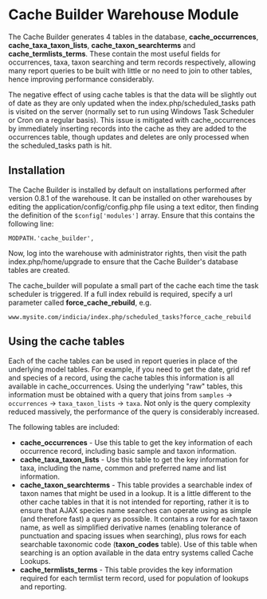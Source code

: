 # Cache Builder Warehouse Module #

The Cache Builder generates 4 tables in the database, **cache\_occurrences**, **cache\_taxa\_taxon\_lists**, **cache\_taxon\_searchterms** and **cache\_termlists\_terms**. These contain the most useful fields for occurrences, taxa, taxon searching and term records respectively, allowing many report queries to be built with little or no need to join to other tables, hence improving performance considerably.

The negative effect of using cache tables is that the data will be slightly out of date as they are only updated when the index.php/scheduled\_tasks path is visited on the server (normally set to run using Windows Task Scheduler or Cron on a regular basis). This issue is mitigated with cache\_occurrences by immediately inserting records into the cache as they are added to the occurrences table, though updates and deletes are only processed when the scheduled\_tasks path is hit.

## Installation ##

The Cache Builder is installed by default on installations performed after version 0.8.1 of the warehouse. It can be installed on other warehouses by editing the application/config/config.php file using a text editor, then finding the definition of the `$config['modules']` array. Ensure that this contains the following line:
```
MODPATH.'cache_builder',
```

Now, log into the warehouse with administrator rights, then visit the path index.php/home/upgrade to ensure that the Cache Builder's database tables are created.

The cache\_builder will populate a small part of the cache each time the task scheduler is triggered. If a full index rebuild is required, specify a url parameter called **force\_cache\_rebuild**, e.g.

`www.mysite.com/indicia/index.php/scheduled_tasks?force_cache_rebuild`

## Using the cache tables ##

Each of the cache tables can be used in report queries in place of the underlying model tables. For example, if you need to get the date, grid ref and species of a record, using the cache tables this information is all available in cache\_occurrences. Using the underlying "raw" tables, this information must be obtained with a query that joins from `samples` -> `occurrences` -> `taxa_taxon_lists` -> `taxa`. Not only is the query complexity reduced massively, the performance of the query is considerably increased.

The following tables are included:

  * **cache\_occurrences** - Use this table to get the key information of each occurrence record, including basic sample and taxon information.
  * **cache\_taxa\_taxon\_lists** - Use this table to get the key information for taxa, including the name, common and preferred name and list information.
  * **cache\_taxon\_searchterms** - This table provides a searchable index of taxon names that might be used in a lookup. It is a little different to the other cache tables in that it is not intended for reporting, rather it is to ensure that AJAX species name searches can operate using as simple (and therefore fast) a query as possible. It contains a row for each taxon name, as well as simplified derivative names (enabling tolerance of punctuation and spacing issues when searching), plus rows for each searchable taxonomic code (**taxon\_codes** table). Use of this table when searching is an option available in the data entry systems called Cache Lookups.
  * **cache\_termlists\_terms** - This table provides the key information required for each termlist term record, used for population of lookups and reporting.